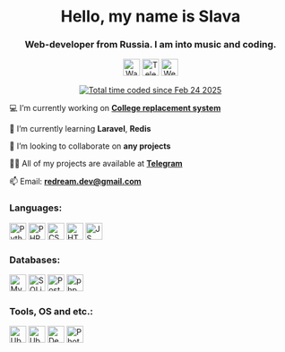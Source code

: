 <h1 align="center">Hello, my name is Slava</h1>
<h3 align="center">Web-developer from Russia. I am into music and coding.</h3>

<p align="center"> 
<a href="https://wakatime.com/@redream"><img src="https://img.shields.io/badge/WakaTime-000000?style=for-the-badge&logo=WakaTime&logoColor=white" alt="WakaTime" height="30"></a>
<a href="https://t.me/re_dream"><img src="https://img.shields.io/badge/Telegram-2CA5E0?style=for-the-badge&logo=telegram&logoColor=white" alt="Telegram" height="30"></a>
<a href="https://redream.space"><img src="https://img.shields.io/badge/website-000000?style=for-the-badge&logo=About.me&logoColor=white" alt="Website" height="30"></a>
</p>
<p align="center"> 
<a href="https://wakatime.com/@c61c23be-3d12-4273-ac79-0ea2df3df7dd"><img src="https://wakatime.com/badge/user/c61c23be-3d12-4273-ac79-0ea2df3df7dd.svg" alt="Total time coded since Feb 24 2025" /></a>
</p>

💻 I’m currently working on [**College replacement system**](https://kmpo.redream.space/public_reps.php/)

🌱 I’m currently learning **Laravel**, **Redis**

👯 I’m looking to collaborate on **any projects**

👨‍💻 All of my projects are available at [**Telegram**](https://redream_dev.t.me/)

📫 Email: **redream.dev@gmail.com**



<h3 align="left">Languages:</h3>

<p align="left">
<img src="https://img.shields.io/badge/Python-FFD43B?style=for-the-badge&logo=python&logoColor=blue" alt="Python" height="30">
<img src="https://img.shields.io/badge/PHP-777BB4?style=for-the-badge&logo=php&logoColor=white" alt="PHP" height="30">
<img src="https://img.shields.io/badge/CSS3-1572B6?style=for-the-badge&logo=css3&logoColor=white" alt="CSS" height="30">
<img src="https://img.shields.io/badge/HTML5-E34F26?style=for-the-badge&logo=html5&logoColor=white" alt="HTML" height="30">
<img src="https://img.shields.io/badge/JavaScript-323330?style=for-the-badge&logo=javascript&logoColor=F7DF1E" alt="JS" height="30">
</p>

<h3 align="left">Databases:</h3>
<p align="left">
<img src="https://img.shields.io/badge/MySQL-005C84?style=for-the-badge&logo=mysql&logoColor=white" alt="MySQL" height="30">
<img src="https://img.shields.io/badge/Sqlite-003B57?style=for-the-badge&logo=sqlite&logoColor=white" alt="SQLite" height="30">
<img src="https://img.shields.io/badge/PostgreSQL-316192?style=for-the-badge&logo=postgresql&logoColor=white" alt="PostgreSQL" height="30">
<img src="https://img.shields.io/badge/phpmyadmin-6C78AF?style=for-the-badge&logo=phpmyadmin&logoColor=white" alt="phpMyAdmin" height="30">

</p>

<h3 align="left">Tools, OS and etc.:</h3>
<p align="left">
<img src="https://img.shields.io/badge/GIT-E44C30?style=for-the-badge&logo=git&logoColor=white" alt="Ubuntu" height="30">
<img src="https://img.shields.io/badge/Ubuntu-E95420?style=for-the-badge&logo=ubuntu&logoColor=white" alt="Ubuntu" height="30">
<img src="https://img.shields.io/badge/Debian-A81D33?style=for-the-badge&logo=debian&logoColor=white" alt="Debian" height="30">
<img src="https://img.shields.io/badge/Adobe%20Photoshop-31A8FF?style=for-the-badge&logo=Adobe%20Photoshop&logoColor=black" alt="Photoshop" height="30">
</p>

